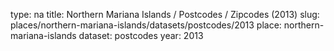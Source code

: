 type: na
title: Northern Mariana Islands / Postcodes / Zipcodes (2013)
slug: places/northern-mariana-islands/datasets/postcodes/2013
place: northern-mariana-islands
dataset: postcodes
year: 2013
